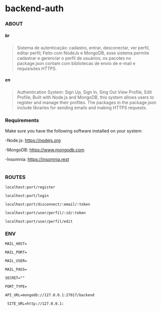# backend-auth

### ABOUT
  ##### br
  > Sistema de autenticação: cadastro, entrar, desconectar, ver perfil, editar perfil; Feito com NodeJs e MongoDB, esse sistema permite cadastrar e gerenciar o perfil de usuários; os pacotes no package.json contam com bibliotecas de envio de e-mail e requisisões HTTPS.  

  ##### en
  > Authentication System: Sign Up, Sign In, Sing Out View Profile, Edit Profile; Built with Node.js and MongoDB, this system allows users to register and manage their profiles. The packages in the package.json include libraries for sending emails and making HTTPS requests.


### Requirements
Make sure you have the following software installed on your system:

  -Node.js: https://nodejs.org
  
  -MongoDB: https://www.mongodb.com
  
  -Insomnia: https://insomnia.rest
  
#
### ROUTES
`localhost:port/register`

`localhost:port/login`

`localhost:port/disconnect/:email/:token`

`localhost:port/user/perfil/:id/:token`

`localhost:port/user/perfil/edit`


### ENV
`MAIL_HOST=`

`MAIL_PORT=`

`MAIL_USER=`

`MAIL_PASS=`

`SECRET=""`

`PORT_TYPE=`

`API_URL=mongodb://127.0.0.1:27017/backend`

` SITE_URL=http://127.0.0.1:`
